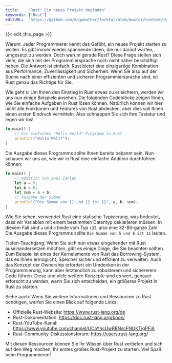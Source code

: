 ```yaml
---
title:    "Rust: Ein neues Projekt beginnen"
keywords: ["Rust"]
editURL:  "https://github.com/dogweather/forkful/blob/master/content/de/rust/starting-a-new-project.md"
---
```


{{< edit_this_page >}}

Warum: Jeder Programmierer kennt das Gefühl, ein neues Projekt starten zu wollen. Es gibt immer wieder spannende Ideen, die nur darauf warten, umgesetzt zu werden. Doch warum gerade Rust? Diese Frage stellen sich viele, die sich mit der Programmiersprache noch nicht näher beschäftigt haben. Die Antwort ist einfach: Rust bietet eine einzigartige Kombination aus Performance, Zuverlässigkeit und Sicherheit. Wenn Sie also auf der Suche nach einer effizienten und sicheren Programmiersprache sind, ist Rust genau das Richtige für Sie. 

Wie geht's: Um Ihnen den Einstieg in Rust etwas zu erleichtern, werden wir uns nun einige Beispiele ansehen. Die folgenden Codeblöcke zeigen Ihnen, wie Sie einfache Aufgaben in Rust lösen können. Natürlich können wir hier nicht alle Funktionen und Features von Rust abdecken, aber dies soll Ihnen einen ersten Eindruck vermitteln. Also schnappen Sie sich Ihre Tastatur und legen wir los! 

```Rust
fn main() {
    // Ein einfaches "Hello World" Programm in Rust
    println!("Hallo Welt!");
}
```
Die Ausgabe dieses Programms sollte Ihnen bereits bekannt sein. Nun schauen wir uns an, wie wir in Rust eine einfache Addition durchführen können:

```Rust
fn main() {
    // Addition von zwei Zahlen
    let a = 5;
    let b = 6;
    let sum = a + b;
    // Ausgabe der Summe
    println!("Die Summe von {} und {} ist {}", a, b, sum);
}
```
Wie Sie sehen, verwendet Rust eine statische Typisierung, was bedeutet, dass wir Variablen mit einem bestimmten Datentyp deklarieren müssen. In diesem Fall sind `a` und `b` beide vom Typ `i32`, also eine 32-Bit-ganze Zahl. Die Ausgabe dieses Programms sollte `Die Summe von 5 und 6 ist 11` lauten. 

Tiefen-Tauchgang: Wenn Sie sich nun etwas eingehender mit Rust auseinandersetzen möchten, gibt es einige Dinge, die Sie beachten sollten. Zum Beispiel ist eines der Kernelemente von Rust das Borrowing-System, das es Ihnen ermöglicht, Speicher sicher und effizient zu verwalten. Auch das Konzept der Ownership erfordert ein Umdenken in der Programmierung, kann aber letztendlich zu robusterem und sichererem Code führen. Diese und viele weitere Konzepte sind es wert, genauer erforscht zu werden, wenn Sie sich entscheiden, ein größeres Projekt in Rust zu starten. 

Siehe auch: Wenn Sie weitere Informationen und Ressourcen zu Rust benötigen, werfen Sie einen Blick auf folgende Links: 

- Offizielle Rust-Website: https://www.rust-lang.org/de
- Rust-Dokumentation: https://doc.rust-lang.org/book/
- Rust-YouTube-Kanal: https://www.youtube.com/channel/UCaYhcUwRBNscFNUKTjgPFiA
- Rust-Community-Diskussionsforum: https://users.rust-lang.org/ 

Mit diesen Ressourcen können Sie Ihr Wissen über Rust vertiefen und sich auf den Weg machen, Ihr erstes großes Rust-Projekt zu starten. Viel Spaß beim Programmieren!